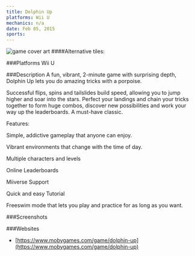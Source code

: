 ```yaml
---
title: Dolphin Up
platforms: Wii U
mechanics: n/a
date: Feb 05, 2015  
sports: 
---
```

![game cover art](https://www.mobygames.com/images/covers/s/447392-dolphin-up-wii-u-front-cover.jpg "Logo")
####Alternative tiles:

###Platforms
Wii U

###Description
A fun, vibrant, 2-minute game with surprising depth, Dolphin Up lets you do amazing tricks with a porpoise.

Successful flips, spins and tailslides build speed, allowing you to jump higher and soar into the stars. Perfect your landings and chain your tricks together to form huge combos, discover new possibilities and work your way up the leaderboards. A must-have classic.

Features:



Simple, addictive gameplay that anyone can enjoy.

Vibrant environments that change with the time of day.

Multiple characters and levels

Online Leaderboards

Miiverse Support

Quick and easy Tutorial

Freeswim mode that lets you play and practice for as long as you want.

###Screenshots

###Websites
* [https://www.mobygames.com/game/dolphin-up](https://www.mobygames.com/game/dolphin-up)